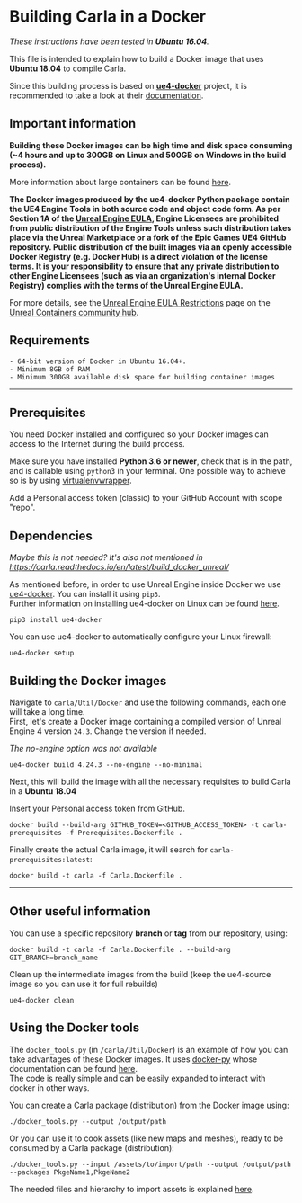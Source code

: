 # Building Carla in a Docker

_These instructions have been tested in **Ubuntu 16.04**._

This file is intended to explain how to build a Docker image that uses **Ubuntu 18.04** to compile Carla.

Since this building process is based on [**ue4-docker**](https://github.com/adamrehn/ue4-docker) project, it is recommended to take a look at their [documentation](https://adamrehn.com/docs/ue4-docker/read-these-first/introduction-to-ue4-docker).

## Important information

**Building these Docker images can be high time and disk space consuming (~4 hours and up to 300GB on Linux and 500GB on Windows in the build process).**

More information about large containers can be found [here](https://adamrehn.com/docs/ue4-docker/read-these-first/large-container-images-primer).

**The Docker images produced by the ue4-docker Python package contain the UE4 Engine Tools in both source code and object code form. As per Section 1A of the [Unreal Engine EULA](https://www.unrealengine.com/en-US/eula), Engine Licensees are prohibited from public distribution of the Engine Tools unless such distribution takes place via the Unreal Marketplace or a fork of the Epic Games UE4 GitHub repository. Public distribution of the built images via an openly accessible Docker Registry (e.g. Docker Hub) is a direct violation of the license terms. It is your responsibility to ensure that any private distribution to other Engine Licensees (such as via an organization's internal Docker Registry) complies with the terms of the Unreal Engine EULA.**  

For more details, see the [Unreal Engine EULA Restrictions](https://unrealcontainers.com/docs/obtaining-images/eula-restrictions) page on the [Unreal Containers community hub](https://unrealcontainers.com/).

## Requirements

```
- 64-bit version of Docker in Ubuntu 16.04+.
- Minimum 8GB of RAM
- Minimum 300GB available disk space for building container images
```

---

## Prerequisites

You need Docker installed and configured so your Docker images can access to the Internet during the build process.

Make sure you have installed **Python 3.6 or newer**, check that is in the path, and is callable using `python3` in your terminal. One possible way to achieve so is by using [virtualenvwrapper](https://virtualenvwrapper.readthedocs.io/en/latest/).

Add a Personal access token (classic) to your GitHub Account with scope "repo".

## Dependencies

_Maybe this is not needed? It's also not mentioned in https://carla.readthedocs.io/en/latest/build_docker_unreal/_

As mentioned before, in order to use Unreal Engine inside Docker we use [ue4-docker](https://github.com/adamrehn/ue4-docker). You can install it using `pip3`.  
Further information on installing ue4-docker on Linux can be found [here](https://adamrehn.com/docs/ue4-docker/configuration/configuring-linux).

```
pip3 install ue4-docker
```

You can use ue4-docker to automatically configure your Linux firewall:

```
ue4-docker setup
```

## Building the Docker images

Navigate to `carla/Util/Docker` and use the following commands, each one will take a long time.  
First, let's create a Docker image containing a compiled version of Unreal Engine 4 version `24.3`. Change the version if needed.

_The no-engine option was not available_

```
ue4-docker build 4.24.3 --no-engine --no-minimal
```

Next, this will build the image with all the necessary requisites to build Carla in a **Ubuntu 18.04**

Insert your Personal access token from GitHub.

```
docker build --build-arg GITHUB_TOKEN=<GITHUB_ACCESS_TOKEN> -t carla-prerequisites -f Prerequisites.Dockerfile .
```

Finally create the actual Carla image, it will search for `carla-prerequisites:latest`:

```
docker build -t carla -f Carla.Dockerfile .
```

---

## Other useful information

You can use a specific repository **branch** or **tag** from our repository, using:

```
docker build -t carla -f Carla.Dockerfile . --build-arg GIT_BRANCH=branch_name
```

Clean up the intermediate images from the build (keep the ue4-source image so you can use it for full rebuilds)

```
ue4-docker clean
```

## Using the Docker tools

The `docker_tools.py` (in `/carla/Util/Docker`) is an example of how you can take advantages of these Docker images. It uses [docker-py](https://github.com/docker/docker-py) whose documentation can be found [here](https://docker-py.readthedocs.io/en/stable/).  
The code is really simple and can be easily expanded to interact with docker in other ways.

You can create a Carla package (distribution) from the Docker image using:

```
./docker_tools.py --output /output/path
```

Or you can use it to cook assets (like new maps and meshes), ready to be consumed by a Carla package (distribution):

```
./docker_tools.py --input /assets/to/import/path --output /output/path --packages PkgeName1,PkgeName2
```

The needed files and hierarchy to import assets is explained [here](https://carla.readthedocs.io/en/latest/export_import_dist/).
